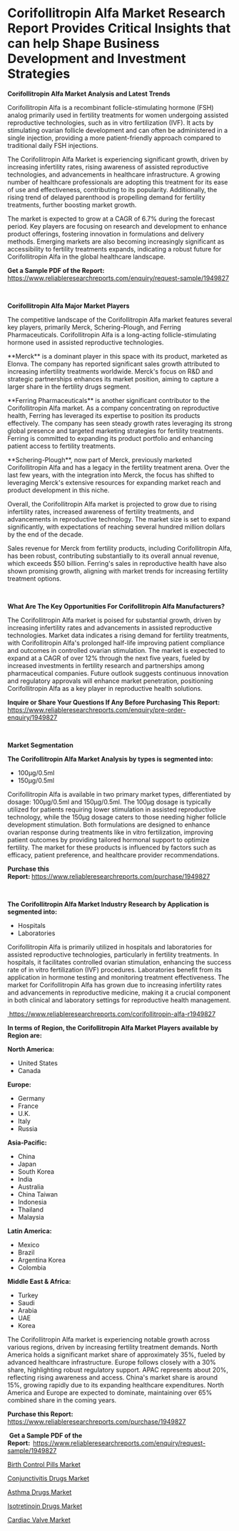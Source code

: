 <p><h1>Corifollitropin Alfa Market Research Report Provides Critical Insights that can help Shape Business Development and Investment Strategies</h1></p><p><strong>Corifollitropin Alfa Market Analysis and Latest Trends</strong></p>
<p><p>Corifollitropin Alfa is a recombinant follicle-stimulating hormone (FSH) analog primarily used in fertility treatments for women undergoing assisted reproductive technologies, such as in vitro fertilization (IVF). It acts by stimulating ovarian follicle development and can often be administered in a single injection, providing a more patient-friendly approach compared to traditional daily FSH injections.</p><p>The Corifollitropin Alfa Market is experiencing significant growth, driven by increasing infertility rates, rising awareness of assisted reproductive technologies, and advancements in healthcare infrastructure. A growing number of healthcare professionals are adopting this treatment for its ease of use and effectiveness, contributing to its popularity. Additionally, the rising trend of delayed parenthood is propelling demand for fertility treatments, further boosting market growth.</p><p>The market is expected to grow at a CAGR of 6.7% during the forecast period. Key players are focusing on research and development to enhance product offerings, fostering innovation in formulations and delivery methods. Emerging markets are also becoming increasingly significant as accessibility to fertility treatments expands, indicating a robust future for Corifollitropin Alfa in the global healthcare landscape.</p></p>
<p><strong>Get a Sample PDF of the Report:&nbsp;</strong> <a href="https://www.reliableresearchreports.com/enquiry/request-sample/1949827?utm_campaign=34&utm_medium=2&utm_source=Github&utm_content=ia&utm_term=08032025&utm_id=corifollitropin-alfa">https://www.reliableresearchreports.com/enquiry/request-sample/1949827</a></p>
<p>&nbsp;</p>
<p><strong>Corifollitropin Alfa Major Market Players</strong></p>
<p><p>The competitive landscape of the Corifollitropin Alfa market features several key players, primarily Merck, Schering-Plough, and Ferring Pharmaceuticals. Corifollitropin Alfa is a long-acting follicle-stimulating hormone used in assisted reproductive technologies.</p><p>**Merck** is a dominant player in this space with its product, marketed as Elonva. The company has reported significant sales growth attributed to increasing infertility treatments worldwide. Merck's focus on R&D and strategic partnerships enhances its market position, aiming to capture a larger share in the fertility drugs segment.</p><p>**Ferring Pharmaceuticals** is another significant contributor to the Corifollitropin Alfa market. As a company concentrating on reproductive health, Ferring has leveraged its expertise to position its products effectively. The company has seen steady growth rates leveraging its strong global presence and targeted marketing strategies for fertility treatments. Ferring is committed to expanding its product portfolio and enhancing patient access to fertility treatments.</p><p>**Schering-Plough**, now part of Merck, previously marketed Corifollitropin Alfa and has a legacy in the fertility treatment arena. Over the last few years, with the integration into Merck, the focus has shifted to leveraging Merck's extensive resources for expanding market reach and product development in this niche.</p><p>Overall, the Corifollitropin Alfa market is projected to grow due to rising infertility rates, increased awareness of fertility treatments, and advancements in reproductive technology. The market size is set to expand significantly, with expectations of reaching several hundred million dollars by the end of the decade.</p><p>Sales revenue for Merck from fertility products, including Corifollitropin Alfa, has been robust, contributing substantially to its overall annual revenue, which exceeds $50 billion. Ferring's sales in reproductive health have also shown promising growth, aligning with market trends for increasing fertility treatment options.</p></p>
<p>&nbsp;</p>
<p><strong>What Are The Key Opportunities For Corifollitropin Alfa Manufacturers?</strong></p>
<p><p>The Corifollitropin Alfa market is poised for substantial growth, driven by increasing infertility rates and advancements in assisted reproductive technologies. Market data indicates a rising demand for fertility treatments, with Corifollitropin Alfa's prolonged half-life improving patient compliance and outcomes in controlled ovarian stimulation. The market is expected to expand at a CAGR of over 12% through the next five years, fueled by increased investments in fertility research and partnerships among pharmaceutical companies. Future outlook suggests continuous innovation and regulatory approvals will enhance market penetration, positioning Corifollitropin Alfa as a key player in reproductive health solutions.</p></p>
<p><strong>Inquire or Share Your Questions If Any Before Purchasing This Report:</strong> <a href="https://www.reliableresearchreports.com/enquiry/pre-order-enquiry/1949827?utm_campaign=34&utm_medium=2&utm_source=Github&utm_content=ia&utm_term=08032025&utm_id=corifollitropin-alfa">https://www.reliableresearchreports.com/enquiry/pre-order-enquiry/1949827</a></p>
<p>&nbsp;</p>
<p><strong>Market Segmentation</strong></p>
<p><strong>The Corifollitropin Alfa Market Analysis by types is segmented into:</strong></p>
<p><ul><li>100μg/0.5ml</li><li>150μg/0.5ml</li></ul></p>
<p><p>Corifollitropin Alfa is available in two primary market types, differentiated by dosage: 100μg/0.5ml and 150μg/0.5ml. The 100μg dosage is typically utilized for patients requiring lower stimulation in assisted reproductive technology, while the 150μg dosage caters to those needing higher follicle development stimulation. Both formulations are designed to enhance ovarian response during treatments like in vitro fertilization, improving patient outcomes by providing tailored hormonal support to optimize fertility. The market for these products is influenced by factors such as efficacy, patient preference, and healthcare provider recommendations.</p></p>
<p><strong>Purchase this Report:&nbsp;</strong><a href="https://www.reliableresearchreports.com/purchase/1949827?utm_campaign=34&utm_medium=2&utm_source=Github&utm_content=ia&utm_term=08032025&utm_id=corifollitropin-alfa">https://www.reliableresearchreports.com/purchase/1949827</a></p>
<p>&nbsp;</p>
<p><strong>The Corifollitropin Alfa Market Industry Research by Application is segmented into:</strong></p>
<p><ul><li>Hospitals</li><li>Laboratories</li></ul></p>
<p><p>Corifollitropin Alfa is primarily utilized in hospitals and laboratories for assisted reproductive technologies, particularly in fertility treatments. In hospitals, it facilitates controlled ovarian stimulation, enhancing the success rate of in vitro fertilization (IVF) procedures. Laboratories benefit from its application in hormone testing and monitoring treatment effectiveness. The market for Corifollitropin Alfa has grown due to increasing infertility rates and advancements in reproductive medicine, making it a crucial component in both clinical and laboratory settings for reproductive health management.</p></p>
<p><a href="https://www.reliableresearchreports.com/corifollitropin-alfa-r1949827?utm_campaign=34&utm_medium=2&utm_source=Github&utm_content=ia&utm_term=08032025&utm_id=corifollitropin-alfa">&nbsp;https://www.reliableresearchreports.com/corifollitropin-alfa-r1949827</a></p>
<p><strong>In terms of Region, the Corifollitropin Alfa Market Players available by Region are:</strong></p>
<p>
    <p> <strong> North America: </strong>
        <ul>
            <li>United States</li>
            <li>Canada</li>
        </ul>
        </p> 
    <p> <strong> Europe: </strong>
        <ul>
            <li>Germany</li>
            <li>France</li>
            <li>U.K.</li>
            <li>Italy</li>
            <li>Russia</li>
        </ul>
        </p> 
    <p> <strong> Asia-Pacific: </strong>
        <ul>
            <li>China</li>
            <li>Japan</li>
            <li>South Korea</li>
            <li>India</li>
            <li>Australia</li>
            <li>China Taiwan</li>
            <li>Indonesia</li>
            <li>Thailand</li>
            <li>Malaysia</li>
        </ul>
        </p> 
    <p> <strong> Latin America: </strong>
        <ul>
            <li>Mexico</li>
            <li>Brazil</li>
            <li>Argentina Korea</li>
            <li>Colombia</li>
        </ul>
        </p> 
    <p> <strong> Middle East & Africa: </strong>
        <ul>
            <li>Turkey</li>
            <li>Saudi</li>
            <li>Arabia</li>
            <li>UAE</li>
            <li>Korea</li>
        </ul>
    </p>
    </p>
<p><p>The Corifollitropin Alfa market is experiencing notable growth across various regions, driven by increasing fertility treatment demands. North America holds a significant market share of approximately 35%, fueled by advanced healthcare infrastructure. Europe follows closely with a 30% share, highlighting robust regulatory support. APAC represents about 20%, reflecting rising awareness and access. China's market share is around 15%, growing rapidly due to its expanding healthcare expenditures. North America and Europe are expected to dominate, maintaining over 65% combined share in the coming years.</p></p>
<p><strong>Purchase this Report: </strong><a href="https://www.reliableresearchreports.com/purchase/1949827?utm_campaign=34&utm_medium=2&utm_source=Github&utm_content=ia&utm_term=08032025&utm_id=corifollitropin-alfa">https://www.reliableresearchreports.com/purchase/1949827</a></p>
<p>&nbsp;<strong>Get a Sample PDF of the Report:&nbsp;&nbsp;</strong><a href="https://www.reliableresearchreports.com/enquiry/request-sample/1949827?utm_campaign=34&utm_medium=2&utm_source=Github&utm_content=ia&utm_term=08032025&utm_id=corifollitropin-alfa">https://www.reliableresearchreports.com/enquiry/request-sample/1949827</a></p>
<p><strong></strong></p>
<p><p><a href="https://github.com/pomasifilo/Market-Research-Report-List-1/blob/main/birth-control-pills-market.md?utm_campaign=34&utm_medium=2&utm_source=Github&utm_content=ia&utm_term=08032025&utm_id=corifollitropin-alfa">Birth Control Pills Market</a></p><p><a href="https://github.com/nontoengolo/Market-Research-Report-List-1/blob/main/conjunctivitis-drugs-market.md?utm_campaign=34&utm_medium=2&utm_source=Github&utm_content=ia&utm_term=08032025&utm_id=corifollitropin-alfa">Conjunctivitis Drugs Market</a></p><p><a href="https://github.com/signallaikun/Market-Research-Report-List-1/blob/main/asthma-drugs-market.md?utm_campaign=34&utm_medium=2&utm_source=Github&utm_content=ia&utm_term=08032025&utm_id=corifollitropin-alfa">Asthma Drugs Market</a></p><p><a href="https://github.com/shefikagbons/Market-Research-Report-List-1/blob/main/isotretinoin-drugs-market.md?utm_campaign=34&utm_medium=2&utm_source=Github&utm_content=ia&utm_term=08032025&utm_id=corifollitropin-alfa">Isotretinoin Drugs Market</a></p><p><a href="https://github.com/avikalitesjj/Market-Research-Report-List-1/blob/main/cardiac-valve-market.md?utm_campaign=34&utm_medium=2&utm_source=Github&utm_content=ia&utm_term=08032025&utm_id=corifollitropin-alfa">Cardiac Valve Market</a></p></p>